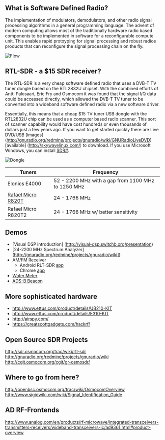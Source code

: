 ## What is Software Defined Radio?

The implementation of modulators, demodulators, and other radio signal processing algorithms in a general programming language. The advent of modern computing allows most of the traditionally hardware radio based components to be implemented in software for a reconfigurable compute unit. This enables rapid protoyping for   signal processing and robust radios products that can reconfigure the signal processing chain on the fly.

![Flow](https://cdn.rawgit.com/wfrisby/sdr-info/master/imgs/SDR_et_WF.svg)

## RTL-SDR - a $15 SDR receiver?

The RTL-SDR is a very cheap software defined radio that uses a DVB-T TV tuner dongle based on the RTL2832U chipset. With the combined efforts of Antti Palosaari, Eric Fry and Osmocom it was found that the signal I/Q data could be accessed directly, which allowed the DVB-T TV tuner to be converted into a wideband software defined radio via a new software driver.

Essentially, this means that a cheap $15 TV tuner USB dongle with the RTL2832U chip can be used as a computer based radio scanner. This sort of scanner capability would have cost hundreds or even thousands of dollars just a few years ago. If you want to get started quickly there are Live DVD/USB [images] (http://gnuradio.org/redmine/projects/gnuradio/wiki/GNURadioLiveDVD) [available]
(http://skywavelinux.com/) to download. If you use Microsoft Windows, you can install [SDR#](http://sdrsharp.com/#sdrsharp). 

![Dongle](https://cdn.rawgit.com/wfrisby/sdr-info/master/imgs/ezcap_top.jpg)

| Tuners | Frequency |
| ------ | --------- |
| Elonics E4000 | 52 - 2200 MHz with a gap from 1100 MHz to 1250 MHz |
| [Rafael Micro R820T](http://www.amazon.com/RTL2832U-Low-Cost-Software-Compatible-Packages/dp/B00SXZDUAQ/) | 24 - 1766 MHz |
| Rafael Micro R820T2 | 24 - 1766 MHz w/ better sensitivity |

## Demos
* [Visual DSP introduction] (http://visual-dsp.switchb.org/presentation)
* [24-2200 MHz Spectrum Analyzer] (http://gnuradio.org/redmine/projects/gnuradio/wiki])
* AM/FM Receiver
    * Android RLT-SDR [app](https://play.google.com/store/apps/details?id=marto.androsdr2)
    * Chrome [app](https://github.com/google/radioreceiver)
* [Water Meter](http://bemasher.github.io/rtlamr/)
* [ADS-B Beacon](https://github.com/MalcolmRobb/dump1090)

## More sophisticated hardware
* http://www.ettus.com/product/details/UB210-KIT
* http://www.ettus.com/product/details/E310-KIT
* http://airspy.com/
* https://greatscottgadgets.com/hackrf/

## Open Source SDR Projects
http://sdr.osmocom.org/trac/wiki/rtl-sdr
http://gnuradio.org/redmine/projects/gnuradio/wiki
http://cgit.osmocom.org/cgit/gr-osmosdr/

## Where to go from here?
http://openbsc.osmocom.org/trac/wiki/OsmocomOverview
http://www.sigidwiki.com/wiki/Signal_Identification_Guide

## AD RF-Frontends
http://www.analog.com/en/products/rf-microwave/integrated-transceivers-transmitters-receivers/wideband-transceivers-ic/ad9361.html#product-overview
